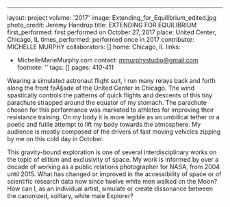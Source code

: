 ---
layout: project
volume: '2017'
image: Extending_for_Equilibrium_edited.jpg
photo_credit: Jeremy Handrup
title: EXTENDING FOR EQUILIBRIUM
first_performed: first performed on October 27, 2017
place: United Center, Chicago, IL
times_performed: performed once in 2017
contributor: MICHELLE MURPHY
collaborators: []
home: Chicago, IL
links:
- MichelleMarieMurphy.com
contact: mmurphystudio@gmail.com
footnote: ''
tags: []
pages: 410-411



Wearing a simulated astronaut flight suit, I run many relays back and forth along the front faÃ§ade of the United Center in Chicago. The wind spastically controls the patterns of quick flights and descents of this tiny parachute strapped around the equator of my stomach. The parachute chosen for this performance was marketed to athletes for improving their resistance training. On my body it is more legible as an umbilical tether or a poetic and futile attempt to lift my body towards the atmosphere. My audience is mostly composed of the drivers of fast moving vehicles zipping by me on this cold day in October.

This gravity-bound exploration is one of several interdisciplinary works on the topic of elitism and exclusivity of space. My work is informed by over a decade of working as a public relations photographer for NASA, from 2004 until 2015. What has changed or improved in the accessibility of space or of scientific research data now since twelve white men walked on the Moon? How can I, as an individual artist, simulate or create dissonance between the canonized, solitary, white male Explorer?
